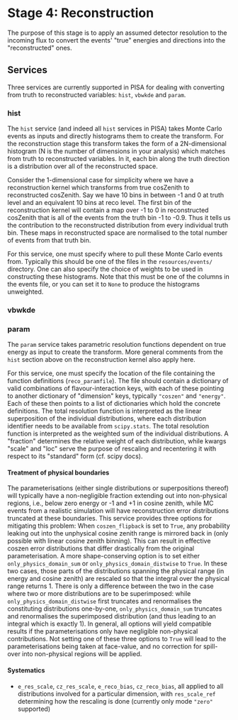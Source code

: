 # Stage 4: Reconstruction

The purpose of this stage is to apply an assumed detector resolution to the incoming flux to convert the events' "true" energies and directions into the "reconstructed" ones.

## Services

Three services are currently supported in PISA for dealing with converting from truth to reconstructed variables: `hist`, `vbwkde` and `param`.

### hist

The `hist` service (and indeed all `hist` services in PISA) takes Monte Carlo events as inputs and directly histograms them to create the transform.
For the reconstruction stage this transform takes the form of a 2N-dimensional histogram (N is the number of dimensions in your analysis) which matches from truth to reconstructed variables.
In it, each bin along the truth direction is a distribution over all of the reconstructed space.

Consider the 1-dimensional case for simplicity where we have a reconstruction kernel which transforms from true cosZenith to reconstructed cosZenith.
Say we have 10 bins in between -1 and 0 at truth level and an equivalent 10 bins at reco level.
The first bin of the reconstruction kernel will contain a map over -1 to 0 in reconstructed cosZenith that is all of the events from the truth bin -1 to -0.9.
Thus it tells us the contribution to the reconstructed distribution from every individual truth bin.
These maps in reconstructed space are normalised to the total number of events from that truth bin.

For this service, one must specify where to pull these Monte Carlo events from.
Typically this should be one of the files in the `resources/events/` directory.
One can also specify the choice of weights to be used in constructing these histograms.
Note that this must be one of the columns in the events file, or you can set it to `None` to produce the histograms unweighted.

### vbwkde


### param

The `param` service takes parametric resolution functions dependent on true energy as input to create the transform. More general comments from the `hist` section above on the reconstruction kernel also apply here.

For this service, one must specify the location of the file containing the function definitions (`reco_paramfile`). The file should contain a dictionary of valid combinations of flavour-interaction keys, with each of these pointing to another dictionary of "dimension" keys, typically `"coszen"` and `"energy"`. Each of these then points to a list of dictionaries which hold the concrete definitions. The total resolution function is interpreted as the linear superposition of the individual distributions, where each distribution identifier needs to be available from `scipy.stats`. The total resolution function is interpreted as the weighted sum of the individual distributions. A "fraction" determines the relative weight of each distribution, while kwargs "scale" and "loc" serve the purpose of rescaling and recentering it with respect to its "standard" form (cf. scipy docs).

#### Treatment of physical boundaries

The parameterisations (either single distributions or superpositions thereof) will typically have a non-negligible fraction extending out into non-physical regions, i.e., below zero energy or -1 and +1 in cosine zenith, while MC events from a realistic simulation will have reconstruction error distributions truncated at these boundaries. This service provides three options for mitigating this problem:
When `coszen_flipback` is set to `True`, any probability leaking out into the unphysical cosine zenith range is mirrored back in (only possible with linear cosine zenith binning). This can result in effective coszen error distributions that differ drastically from the original parameterisation. A more shape-conserving option is to set either `only_physics_domain_sum` or `only_physics_domain_distwise` to `True`. In these two cases, those parts of the distributions spanning the physical range (in energy and cosine zenith) are rescaled so that the integral over the physical range returns 1. There is only a difference between the two in the case where two or more distributions are to be superimposed: while `only_physics_domain_distwise` first truncates and renormalises the constituting distributions one-by-one, `only_physics_domain_sum` truncates and renormalises the superimposed distribution (and thus leading to an integral which is exactly 1). In general, all options will yield compatible results if the parameterisations only have negligible non-physical contributions. Not setting one of these three options to `True` will lead to the parameterisations being taken at face-value, and no correction for spill-over into non-physical regions will be applied.

#### Systematics
* `e_res_scale`, `cz_res_scale`, `e_reco_bias`, `cz_reco_bias`, all applied to all distributions involved for a particular dimension, with `res_scale_ref` determining how the rescaling is done (currently only mode `"zero"` supported)
